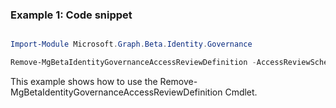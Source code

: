 ### Example 1: Code snippet

```powershell

Import-Module Microsoft.Graph.Beta.Identity.Governance

Remove-MgBetaIdentityGovernanceAccessReviewDefinition -AccessReviewScheduleDefinitionId $accessReviewScheduleDefinitionId

```
This example shows how to use the Remove-MgBetaIdentityGovernanceAccessReviewDefinition Cmdlet.

